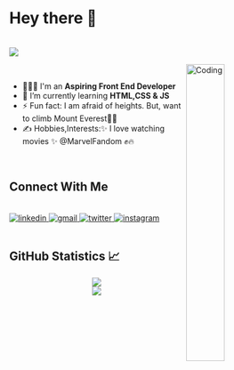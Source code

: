 # Hey there :wave:

<br/><img src="https://readme-typing-svg.herokuapp.com?font=Architects+Daughter&amp;color=FF7722&amp;size=30&amp;lines=I'm+Divya+Konala!;" style="max-width: 100%;">
<br/>

<img align="right" width="37%" src="https://mir-s3-cdn-cf.behance.net/project_modules/disp/601014116770475.6068beff4640a.gif" alt="Coding" />
<br/>

- 👩🏼‍💻 I'm an **Aspiring Front End Developer**
- 🌱 I’m currently learning **HTML,CSS & JS**
- ⚡ Fun fact: I am afraid of heights. But, want to climb Mount Everest🤪🥶
- ✍️ Hobbies,Interests:✨ I love watching movies ✨ @MarvelFandom ✊🔥

<br/>

## Connect With Me

<br/>
<div>
<a href="https://www.linkedin.com/in/divya-konala/">
<img src="https://img.shields.io/badge/Linkedin-0A66C2?style=for-the-badge&logo=linkedin&logoColor=white" alt="linkedin" />
</a>
<a href="mailto:divyakonala99@gmail.com">
<img src="https://img.shields.io/badge/email%20me-EA4335?style=for-the-badge&logo=gmail&logoColor=white" alt="gmail" />
</a>
<a href="https://twitter.com/KonalaDivya">
<img src="https://img.shields.io/badge/Twitter-00acee?style=for-the-badge&logo=twitter&logoColor=white" alt="twitter" />
</a>
<a href="https://www.instagram.com/curly_queen.135/">
<img src="https://img.shields.io/badge/Instagram-d62976?style=for-the-badge&logo=instagram&logoColor=white" alt="instagram" />
</a>
</div>
<br/>

## GitHub Statistics 📈
<p align="center">
   <img align="center" src="https://github-readme-streak-stats.herokuapp.com/?user=Divya-Konala&theme=jolly" /><br/>
  <img align="center" src="https://github-readme-stats.vercel.app/api?username=Divya-Konala&show_icons=true&theme=jolly" />
</p>

